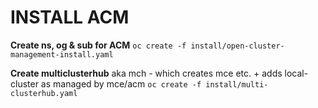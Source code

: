# INSTALL ACM 

**Create ns, og & sub for ACM**
```oc create -f install/open-cluster-management-install.yaml```

**Create multiclusterhub**
    aka mch - which creates mce etc. + adds local-cluster as managed by mce/acm
```oc create -f install/multi-clusterhub.yaml```
